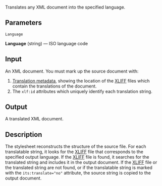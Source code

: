Translates any XML document into the specified language.

## Parameters

`Language`

**Language** (string) — ISO language code

## Input

An XML document. You must mark up the source document with:

1. [Translation metadata](RDF-Translations), showing the location of the [XLIFF](http://docs.oasis-open.org/xliff/v1.2/os/xliff-core.html) files which contain the translations of the document.
2. The `xlf:id` attributes which uniquely identify each translation string.

## Output

A translated XML document.

## Description

The stylesheet reconstructs the structure of the source file. For each translatable string, it looks for the [XLIFF](http://docs.oasis-open.org/xliff/v1.2/os/xliff-core.html) file that corresponds to the specified output language. If the [XLIFF](http://docs.oasis-open.org/xliff/v1.2/os/xliff-core.html) file is found, it searches for the translated string and includes it in the output document. If the [XLIFF](http://docs.oasis-open.org/xliff/v1.2/os/xliff-core.html) file or the translated string are not found, or if the translatable string is marked with the `its:translate="no"` attribute, the source string is copied to the output document.
